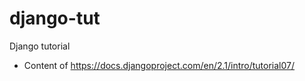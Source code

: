 # django-tut
Django tutorial


* Content of https://docs.djangoproject.com/en/2.1/intro/tutorial07/
